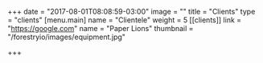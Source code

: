 +++
date = "2017-08-01T08:08:59-03:00"
image = ""
title = "Clients"
type = "clients"
[menu.main]
name = "Clientele"
weight = 5
[[clients]]
link = "https://google.com"
name = "Paper Lions"
thumbnail = "/forestryio/images/equipment.jpg"

+++


